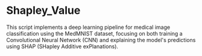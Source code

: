 # Shapley_Value
This script implements a deep learning pipeline for medical image classification using the MedMNIST dataset, focusing on both training a Convolutional Neural Network (CNN) and explaining the model's predictions using SHAP (SHapley Additive exPlanations). 
